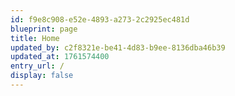 ```yaml
---
id: f9e8c908-e52e-4893-a273-2c2925ec481d
blueprint: page
title: Home
updated_by: c2f8321e-be41-4d83-b9ee-8136dba46b39
updated_at: 1761574400
entry_url: /
display: false
---
```

